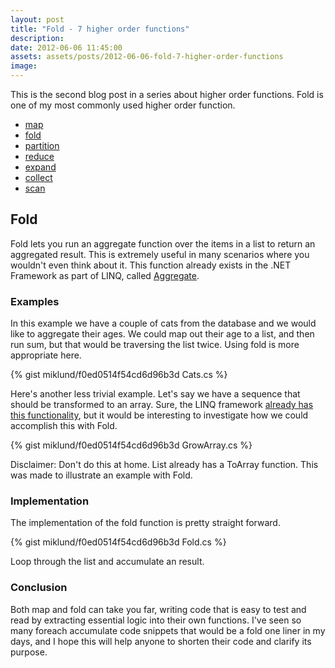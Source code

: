 ```yaml
---
layout: post
title: "Fold - 7 higher order functions"
description:
date: 2012-06-06 11:45:00
assets: assets/posts/2012-06-06-fold-7-higher-order-functions
image: 
---
```


This is the second blog post in a series about higher order functions. Fold is one of my most commonly used higher order function.

* [map](/2012/06/03/map-7-higher-order-functions)
* [fold](/2012/06/06/fold-7-higher-order-functions)
* [partition](/2012/06/10/partition-7-higher-order-functions)
* [reduce](/2012/06/16/reduce-7-higher-order-functions)
* [expand](/2012/06/19/expand-7-higher-order-functions)
* [collect](/2012/06/21/collect-7-higher-order-functions)
* [scan](/2012/06/23/scan-7-higher-order-functions)

## Fold

Fold lets you run an aggregate function over the items in a list to return an aggregated result. This is extremely useful in many scenarios where you wouldn't even think about it. This function already exists in the .NET Framework as part of LINQ, called [Aggregate](http://msdn.microsoft.com/en-us/library/bb549218.aspx).

### Examples

In this example we have a couple of cats from the database and we would like to aggregate their ages. We could map out their age to a list, and then run sum, but that would be traversing the list twice. Using fold is more appropriate here.

{% gist miklund/f0ed0514f54cd6d96b3d Cats.cs %}

Here's another less trivial example. Let's say we have a sequence that should be transformed to an array. Sure, the LINQ framework [already has this functionality](http://msdn.microsoft.com/en-us/library/bb298736.aspx), but it would be interesting to investigate how we could accomplish this with Fold.

{% gist miklund/f0ed0514f54cd6d96b3d GrowArray.cs %}

Disclaimer: Don't do this at home. List already has a ToArray function. This was made to illustrate an example with Fold.

### Implementation

The implementation of the fold function is pretty straight forward.

{% gist miklund/f0ed0514f54cd6d96b3d Fold.cs %}

Loop through the list and accumulate an result.

### Conclusion

Both map and fold can take you far, writing code that is easy to test and read by extracting essential logic into their own functions. I've seen so many foreach accumulate code snippets that would be a fold one liner in my days, and I hope this will help anyone to shorten their code and clarify its purpose.

